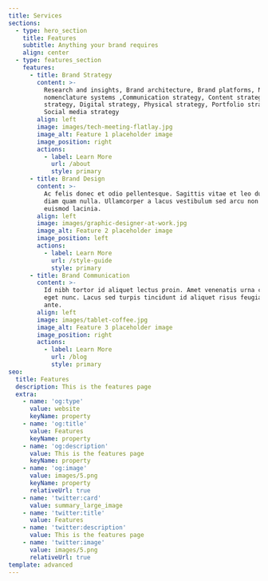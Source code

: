 ```yaml
---
title: Services
sections:
  - type: hero_section
    title: Features
    subtitle: Anything your brand requires
    align: center
  - type: features_section
    features:
      - title: Brand Strategy
        content: >-
          Research and insights, Brand architecture, Brand platforms, Naming and
          nomenclature systems ,Communication strategy, Content strategy, Design
          strategy, Digital strategy, Physical strategy, Portfolio strategy,
          Social media strategy
        align: left
        image: images/tech-meeting-flatlay.jpg
        image_alt: Feature 1 placeholder image
        image_position: right
        actions:
          - label: Learn More
            url: /about
            style: primary
      - title: Brand Design
        content: >-
          Ac felis donec et odio pellentesque. Sagittis vitae et leo duis ut
          diam quam nulla. Ullamcorper a lacus vestibulum sed arcu non odio
          euismod lacinia.
        align: left
        image: images/graphic-designer-at-work.jpg
        image_alt: Feature 2 placeholder image
        image_position: left
        actions:
          - label: Learn More
            url: /style-guide
            style: primary
      - title: Brand Communication
        content: >-
          Id nibh tortor id aliquet lectus proin. Amet venenatis urna cursus
          eget nunc. Lacus sed turpis tincidunt id aliquet risus feugiat in
          ante.
        align: left
        image: images/tablet-coffee.jpg
        image_alt: Feature 3 placeholder image
        image_position: right
        actions:
          - label: Learn More
            url: /blog
            style: primary
seo:
  title: Features
  description: This is the features page
  extra:
    - name: 'og:type'
      value: website
      keyName: property
    - name: 'og:title'
      value: Features
      keyName: property
    - name: 'og:description'
      value: This is the features page
      keyName: property
    - name: 'og:image'
      value: images/5.png
      keyName: property
      relativeUrl: true
    - name: 'twitter:card'
      value: summary_large_image
    - name: 'twitter:title'
      value: Features
    - name: 'twitter:description'
      value: This is the features page
    - name: 'twitter:image'
      value: images/5.png
      relativeUrl: true
template: advanced
---
```

